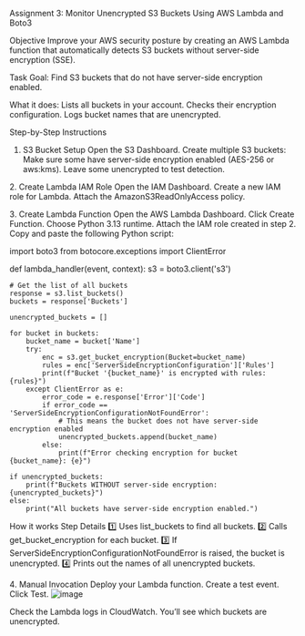 Assignment 3: Monitor Unencrypted S3 Buckets Using AWS Lambda and Boto3

Objective
Improve your AWS security posture by creating an AWS Lambda function that automatically detects S3 buckets without server-side encryption (SSE).

Task Goal: 
Find S3 buckets that do not have server-side encryption enabled.

What it does:
Lists all buckets in your account.
Checks their encryption configuration.
Logs bucket names that are unencrypted.

Step-by-Step Instructions
1. S3 Bucket Setup
Open the S3 Dashboard.
Create multiple S3 buckets:
Make sure some have server-side encryption enabled (AES-256 or aws:kms).
Leave some unencrypted to test detection.

2️. Create Lambda IAM Role
Open the IAM Dashboard.
Create a new IAM role for Lambda.
Attach the AmazonS3ReadOnlyAccess policy.

3️. Create Lambda Function
Open the AWS Lambda Dashboard.
Click Create Function.
Choose Python 3.13 runtime.
Attach the IAM role created in step 2.
Copy and paste the following Python script:

import boto3
from botocore.exceptions import ClientError

def lambda_handler(event, context):
    s3 = boto3.client('s3')

    # Get the list of all buckets
    response = s3.list_buckets()
    buckets = response['Buckets']

    unencrypted_buckets = []

    for bucket in buckets:
        bucket_name = bucket['Name']
        try:
            enc = s3.get_bucket_encryption(Bucket=bucket_name)
            rules = enc['ServerSideEncryptionConfiguration']['Rules']
            print(f"Bucket '{bucket_name}' is encrypted with rules: {rules}")
        except ClientError as e:
            error_code = e.response['Error']['Code']
            if error_code == 'ServerSideEncryptionConfigurationNotFoundError':
                # This means the bucket does not have server-side encryption enabled
                unencrypted_buckets.append(bucket_name)
            else:
                print(f"Error checking encryption for bucket {bucket_name}: {e}")

    if unencrypted_buckets:
        print(f"Buckets WITHOUT server-side encryption: {unencrypted_buckets}")
    else:
        print("All buckets have server-side encryption enabled.")

How it works
Step	Details
1️⃣	Uses list_buckets to find all buckets.
2️⃣	Calls get_bucket_encryption for each bucket.
3️⃣	If ServerSideEncryptionConfigurationNotFoundError is raised, the bucket is unencrypted.
4️⃣	Prints out the names of all unencrypted buckets.

4️. Manual Invocation
Deploy your Lambda function.
Create a test event.
Click Test.
![image](https://github.com/user-attachments/assets/e5a18ef0-6708-4377-86f4-fc347231c1b4)

Check the Lambda logs in CloudWatch.
You’ll see which buckets are unencrypted.
